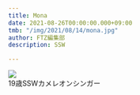```yaml
---
title: Mona
date: 2021-08-26T00:00:00.000+09:00
tmb: "/img/2021/08/14/mona.jpg"
author: FTZ編集部
description: SSW

---
```

![](/img/2021/08/14/mona.jpg)  
19​歳SSWカメレオンシンガー